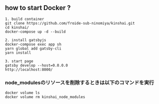 ## how to start Docker ?
```
1. build container
git clone https://github.com/froide-sub-ninomiya/kinshai.git
cd kinshai/
docker-compose up -d --build

2. install gatsbyjs
docker-compose exec app sh
yarn global add gatsby-cli
yarn install

3. start page
gatsby develop --host=0.0.0.0
http://localhost:8000/
```

### node_modulesのリソースを削除するときは以下のコマンドを実行
```
docker volume ls
docker volume rm kinshai_node_modules
```